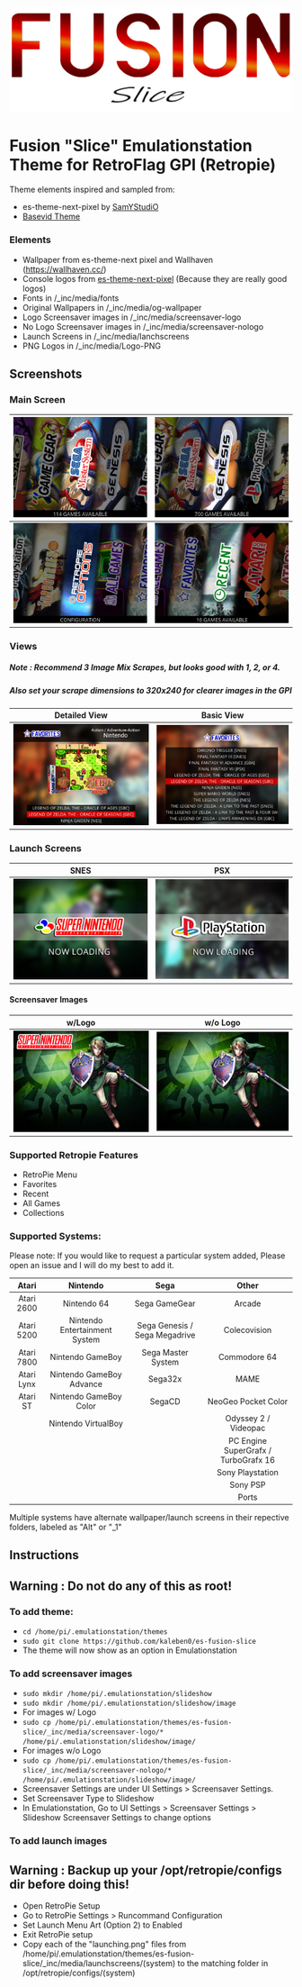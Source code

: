 ![Logo1](/_inc/images/fusion.png)

<h1>Fusion "Slice" Emulationstation Theme for RetroFlag GPI (Retropie)</h1>

Theme elements inspired and sampled from:
 * es-theme-next-pixel by [SamYStudiO](https://github.com/SamYStudiO/es-theme-next-pixel)
 * [Basevid Theme](https://github.com/mattrixk/es-toolkit/tree/master/emulationstation/.emulationstation/themes/basevid)
 
<h3>Elements</h4>

 * Wallpaper from es-theme-next pixel and Wallhaven (https://wallhaven.cc/)
 * Console logos from [es-theme-next-pixel](https://github.com/SamYStudiO/es-theme-next-pixel) (Because they are really good logos)
 * Fonts in /_inc/media/fonts
 * Original Wallpapers in /_inc/media/og-wallpaper
 * Logo Screensaver images in /_inc/media/screensaver-logo
 * No Logo Screensaver images in /_inc/media/screensaver-nologo
 * Launch Screens in /_inc/media/lanchscreens
 * PNG Logos in /_inc/media/Logo-PNG

<h2>Screenshots</h2>

<h3>Main Screen</h3>
 
| ![Screenshot1](/_inc/media/screenshots/slice.png) | ![Screenshot2](/_inc/media/screenshots/slice2.png)
| ---------- | ------------- |
| ![Screenshot3](/_inc/media/screenshots/slice3.png) | ![Screenshot4](/_inc/media/screenshots/slice4.png)


<h3>Views</h3>
<h5>Note : Recommend 3 Image Mix Scrapes, but looks good with 1, 2, or 4. </h5>
<h5>Also set your scrape dimensions to 320x240 for clearer images in the GPI</h5>

| Detailed View | Basic View |
| --- | --- |
| ![Screenshot10](/_inc/media/screenshots/slice-detailed.png) | ![Screenshot6](/_inc/media/screenshots/slice-basic.png) | 


<h3>Launch Screens</h3>

| SNES | PSX |
| --- | --- |
| ![Screenshot7](/_inc/media/launchscreens/snes/launching.png) | ![Screenshot8](/_inc/media/launchscreens/psx/launching.png) |



<h4>Screensaver Images</h4>

w/Logo | w/o Logo
| --- | ---
| ![Saver20](/_inc/media/screensaver-logo/zelda.png) | ![Saver21](/_inc/media/screensaver-nologo/zelda.png) |


<h3>Supported Retropie Features</h3>

* RetroPie Menu 
* Favorites
* Recent
* All Games
* Collections

<h3>Supported Systems:</h3>

Please note: If you would like to request a particular system added, Please open an issue and I will do my best to add it. 

| Atari | Nintendo | Sega | Other 
| :---: | :---: | :---: | :---:
| Atari 2600 |  Nintendo 64 | Sega GameGear | Arcade 
| Atari 5200 |  Nintendo Entertainment System | Sega Genesis / Sega Megadrive | Colecovision 
| Atari 7800 | Nintendo GameBoy | Sega Master System | Commodore 64
| Atari Lynx | Nintendo GameBoy Advance | Sega32x | MAME
| Atari ST  | Nintendo GameBoy Color | SegaCD | NeoGeo Pocket Color  
|  |  Nintendo VirtualBoy |  | Odyssey 2 / Videopac
|  |  |  | PC Engine SuperGrafx / TurboGrafx 16
|  |  |  | Sony Playstation
|  |  |  | Sony PSP
|  |  |  | Ports 

Multiple systems have alternate wallpaper/launch screens in their repective folders, labeled as "Alt" or "_1"

<h2>Instructions</h2>

<h2>Warning : Do not do any of this as root! </h2>

<h3>To add theme: </h3>

* `cd /home/pi/.emulationstation/themes`
* `sudo git clone https://github.com/kaleben0/es-fusion-slice`
* The theme will now show as an option in Emulationstation

<h3>To add screensaver images</h3>

* `sudo mkdir /home/pi/.emulationstation/slideshow`
* `sudo mkdir /home/pi/.emulationstation/slideshow/image`
* For images w/ Logo
 * `sudo cp /home/pi/.emulationstation/themes/es-fusion-slice/_inc/media/screensaver-logo/* /home/pi/.emulationstation/slideshow/image/`
* For images w/o Logo
 * `sudo cp /home/pi/.emulationstation/themes/es-fusion-slice/_inc/media/screensaver-nologo/* /home/pi/.emulationstation/slideshow/image/`
* Screensaver Settings are under UI Settings > Screensaver Settings. 
* Set Screensaver Type to Slideshow
* In Emulationstation, Go to UI Settings > Screensaver Settings > Slideshow Screensaver Settings to change options

<h3>To add launch images</h3>

<h2>Warning : Backup up your /opt/retropie/configs dir before doing this!</h2>

* Open RetroPie Setup
* Go to RetroPie Settings > Runcommand Configuration
* Set Launch Menu Art (Option 2) to Enabled
* Exit RetroPie setup
* Copy each of the "launching.png" files from /home/pi/.emulationstation/themes/es-fusion-slice/_inc/media/launchscreens/(system) to the matching folder in /opt/retropie/configs/(system) 

